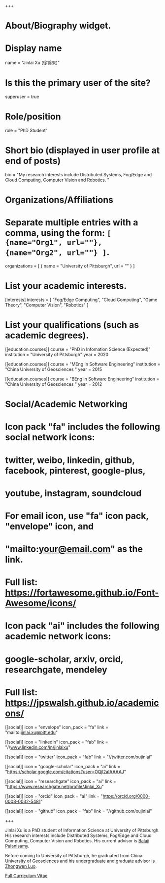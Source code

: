 +++
# About/Biography widget.

# Display name
name = "Jinlai Xu (徐锦来)"

# Is this the primary user of the site?
superuser = true

# Role/position
role = "PhD Student"

# Short bio (displayed in user profile at end of posts)
bio = "My research interests include Distributed Systems, Fog/Edge and Cloud Computing, Computer Vision and Robotics. "

# Organizations/Affiliations
#   Separate multiple entries with a comma, using the form: `[ {name="Org1", url=""}, {name="Org2", url=""} ]`.
organizations = [ { name = "University of Pittsburgh", url = "" } ]

# List your academic interests.
[interests]
  interests = [
    "Fog/Edge Computing",
    "Cloud Computing",
    "Game Theory",
    "Computer Vision",
	"Robotics"
  ]

# List your qualifications (such as academic degrees).
[[education.courses]]
  course = "PhD in Infomation Science (Expected)"
  institution = "University of Pittsburgh"
  year = 2020

[[education.courses]]
  course = "MEng in Software Engineering"
  institution = "China University of Geosciences "
  year = 2015

[[education.courses]]
  course = "BEng in Software Engineering"
  institution = "China University of Geosciences "
  year = 2012
 
 
   # Social/Academic Networking
  #
  # Icon pack "fa" includes the following social network icons:
  #
  #   twitter, weibo, linkedin, github, facebook, pinterest, google-plus,
  #   youtube, instagram, soundcloud
  #
  #   For email icon, use "fa" icon pack, "envelope" icon, and
  #   "mailto:your@email.com" as the link.
  #
  #   Full list: https://fortawesome.github.io/Font-Awesome/icons/
  #
  # Icon pack "ai" includes the following academic network icons:
  #
  #   google-scholar, arxiv, orcid, researchgate, mendeley
  #
  #   Full list: https://jpswalsh.github.io/academicons/


[[social]]
icon = "envelope"
icon_pack = "fa"
link = "mailto:jinlai.xu@pitt.edu"

[[social]]
icon = "linkedin"
icon_pack = "fab"
link = "//www.linkedin.com/in/jinlaixu"

[[social]]
icon = "twitter"
icon_pack = "fab"
link = "//twitter.com/xujinlai"

[[social]]
icon = "google-scholar"
icon_pack = "ai"
link = "https://scholar.google.com/citations?user=OQjl2aIAAAAJ"

[[social]]
icon = "researchgate"
icon_pack = "ai"
link = "https://www.researchgate.net/profile/Jinlai_Xu"

[[social]]
icon = "orcid"
icon_pack = "ai"
link = "https://orcid.org/0000-0003-0032-5481"

[[social]]
icon = "github"
icon_pack = "fab"
link = "//github.com/xujinlai"
 
+++


Jinlai Xu is a PhD student of Information Science at University of Pittsburgh. His research interests include Distributed Systems, Fog/Edge and Cloud Computing, Computer Vision and Robotics. 
His current advisor is [Balaji Palanisamy](http://www.sis.pitt.edu/bpalan/).

Before coming to University of Pittsburgh, he graduated from China University of Geosciences and his undergraduate and graduate advisor is [Zhongwen Luo](http://xgxy.cug.edu.cn/rjgcx/lzw/indexe.htm).

<a href="cv_XuJinlai.pdf" class="btn btn-info">Full Curriculum Vitae</a>

